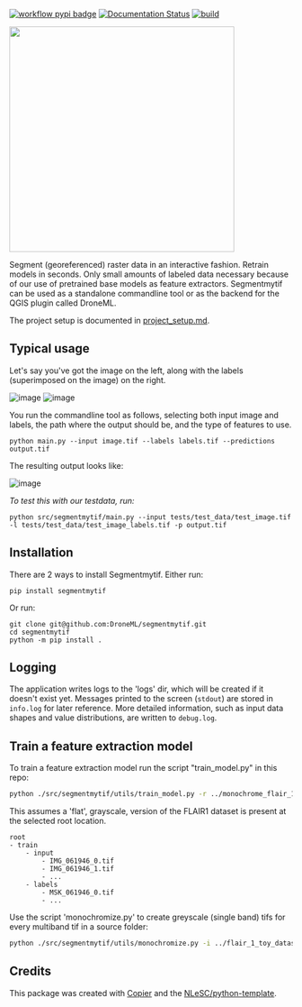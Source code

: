 [![workflow pypi badge](https://img.shields.io/pypi/v/segmentmytif.svg?colorB=blue)](https://pypi.python.org/project/segmentmytif/) [![Documentation Status](https://readthedocs.org/projects/segmentmytif/badge/?version=latest)](https://segmentmytif.readthedocs.io/en/latest/?badge=latest) [![build](https://github.com/DroneML/segmentmytif/actions/workflows/build.yml/badge.svg)](https://github.com/DroneML/segmentmytif/actions/workflows/build.yml)

<img src="https://github.com/user-attachments/assets/c576c6b0-d507-4bf6-a35b-28de181d4371" width="400" />

Segment (georeferenced) raster data in an interactive fashion. Retrain models in seconds. Only small amounts of labeled data necessary because of our use of pretrained base models as feature extractors. Segmentmytif can be used as a standalone commandline tool or as the backend for the QGIS plugin called DroneML.

The project setup is documented in [project_setup.md](devdocs/project_setup.md).

## Typical usage
Let's say you've got the image on the left, along with the labels (superimposed on the image) on the right.

![image](https://github.com/user-attachments/assets/08bcfd85-3042-4550-af8f-a142126e2428)
![image](https://github.com/user-attachments/assets/673f8416-1d1f-420f-9558-100d1d60c181)

You run the commandline tool as follows, selecting both input image and labels, the path where the output should be, and the type of features to use.

```console
python main.py --input image.tif --labels labels.tif --predictions output.tif
```

The resulting output looks like:

![image](https://github.com/user-attachments/assets/46d6629d-65df-4e4d-81f1-07bfef38ca57)

_To test this with our testdata, run:_
```console
python src/segmentmytif/main.py --input tests/test_data/test_image.tif -l tests/test_data/test_image_labels.tif -p output.tif
```

## Installation

There are 2 ways to install Segmentmytif. Either run:
```console
pip install segmentmytif
```

Or run:
```console
git clone git@github.com:DroneML/segmentmytif.git
cd segmentmytif
python -m pip install .
```

## Logging
The application writes logs to the 'logs' dir, which will be created if it doesn't exist yet. Messages printed to the screen (```stdout```) are stored in ```info.log``` for later reference. More detailed information, such as input data shapes and value distributions, are written to ```debug.log```.

## Train a feature extraction model

To train a feature extraction model run the script "train_model.py" in this repo:
```bash
python ./src/segmentmytif/utils/train_model.py -r ../monochrome_flair_1_toy_dataset_flat/ --train_set_limit 10
```
This assumes a 'flat', grayscale, version of the FLAIR1 dataset is present at the selected root location.
```
root
- train
    - input
        - IMG_061946_0.tif
        - IMG_061946_1.tif
        - ...
    - labels
        - MSK_061946_0.tif
        - ...    
```
Use the script 'monochromize.py' to create greyscale (single band) tifs for every multiband tif in a source folder:
```bash
python ./src/segmentmytif/utils/monochromize.py -i ../flair_1_toy_dataset/ -o ../monochrome_flair_1_toy_dataset/
```

## Credits

This package was created with [Copier](https://github.com/copier-org/copier) and the [NLeSC/python-template](https://github.com/NLeSC/python-template).
